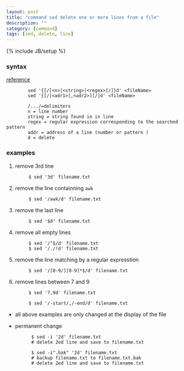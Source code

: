 ```yaml
---
layout: post
title: "command sed delete one or more lines from a file"
description: ""
category: [command]
tags: [sed, delete, line]
---
```

{% include JB/setup %}


### syntax

[reference](http://en.kioskea.net/faq/1451-sed-delete-one-or-more-lines-from-a-file)

			sed '{[/]<n>|<string>|<regex>[/]}d' <fileName> 
			sed '{[/]<adr1>[,<adr2>][/]d' <fileName>

			/.../=delimiters
			n = line number
			string = string found in in line
			regex = regular expression corresponding to the searched pattern
			addr = address of a line (number or pattern )
			d = delete

### examples

1. remove 3rd line

			$ sed '3d' filename.txt

1. remove the line containning `awk`

			$ sed '/awk/d' filename.txt

1. remove the last line

			$ sed '$d' filename.txt

1. remove all empty lines

			$ sed '/^$/d' filename.txt
			$ sed '/./!d' filename.txt

1. remove the line matching by a regular expresstion

			$ sed '/[0-9/][0-9]*$/d' filename.txt

1. remove lines between 7 and 9

			$ sed '7,9d' filename.txt

			$ sed '/-start/,/-end/d' filename.txt

* all above examples are only changed at the display of the file

* permanent change

			$ sed -i '2d' filename.txt
			# delete 2ed line and save to filename.txt
			
			$ sed -i".bak" '2d' filename.txt
			# backup filename.txt to filename.txt.bak
			# delete 2ed line and save to filename.txt